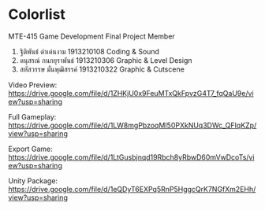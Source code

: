 # Colorlist
MTE-415 Game Development Final Project
Member
1. ฐิติพันธ์ ดำเด่นงาม    1913210108 Coding & Sound
2. ดนุสรณ์ กนกยุราพันธ์  1913210306 Graphic & Level Design
3. สหัสวรรษ มั่นพุฒิสรรค์ 1913210322 Graphic & Cutscene

Video Preview: https://drive.google.com/file/d/1ZHKjU0x9FeuMTxQkFpvzG4T7_fqQaU9e/view?usp=sharing

Full Gameplay: https://drive.google.com/file/d/1LW8mgPbzoqMI50PXkNUq3DWc_QFIqKZp/view?usp=sharing

Export Game: https://drive.google.com/file/d/1LtGusbjnqd19Rbch8yRbwD60mVwDcoTs/view?usp=sharing

Unity Package: https://drive.google.com/file/d/1eQDyT6EXPq5RnP5HggcQrK7NGfXm2EHh/view?usp=sharing

